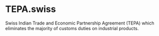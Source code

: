 # TEPA.swiss
Swiss Indian Trade and Economic Partnership Agreement (TEPA) which eliminates the majority of customs duties on industrial products.
